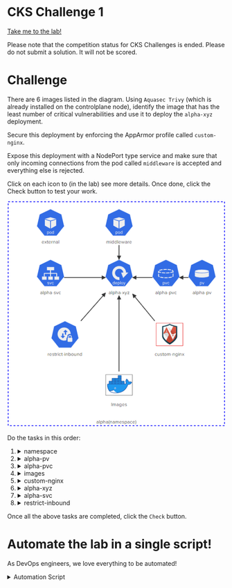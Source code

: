 # CKS Challenge 1

[Take me to the lab!](https://kodekloud.com/topic/lab-challenge-1/)

Please note that the competition status for CKS Challenges is ended. Please do not submit a solution. It will not be scored.

# Challenge

There are 6 images listed in the diagram. Using `Aquasec Trivy` (which is already installed on the controlplane node), identify the image that has the least number of critical vulnerabilities and use it to deploy the `alpha-xyz` deployment.

Secure this deployment by enforcing the AppArmor profile called `custom-nginx`.

Expose this deployment with a NodePort type service and make sure that only incoming connections from the pod called `middleware` is accepted and everything else is rejected.

Click on each icon to (in the lab) see more details. Once done, click the Check button to test your work.

![Diagram](../../images/challenge-1.png)

Do the tasks in this order:

1.  <details>
    <summary>namespace</summary>

    All the action is taking place in the `alpha` namespace

    ```
    kubectl config set-context --current --namespace alpha
    ```

1.  <details>
    <summary>alpha-pv</summary>

    * A persistentVolume called `alpha-pv` has already been created. Do not modify it. Inspect the parameters used to create it.

    ```bash
    kubectl describe pv alpha-pv
    ```

    Note `StorageClass`, `Access Modes`, `Capacity`, `VolumeMode`

    </details>

1.  <details>
    <summary>alpha-pvc</summary>

    * `alpha-pvc` should be bound to `alpha-pv`. Delete and Re-create it if necessary.

    ```
    kubectl get pvc alpha-pvc
    ```

    > Status is pending, i.e it wont bind.

    Delete the PVC and recreate it with values for storage class, access modes and capacity matching those of the PV

    ```yaml
    apiVersion: v1
    kind: PersistentVolumeClaim
    metadata:
    name: alpha-pvc
    namespace: alpha
    spec:
    accessModes:
    - ReadWriteMany
    resources:
        requests:
        storage: 1Gi
    storageClassName: local-storage
    volumeMode: Filesystem
    ```

    </details>

1.  <details>
    <summary>images</summary>

    * Permitted images are: `nginx:alpine`, `bitnami/nginx`, `nginx:1.13`, `nginx:1.17`, `nginx:1.16`and `nginx:1.14`. Use `trivy` to find the image with the least number of `CRITICAL` vulnerabilities.

    1. Inspect all images

        ```
        docker image ls
        ```

        Note there are additional images other than those stated

    1.  Loop over the images we want (by filtering out those we don't), and trivy them getting the imformation we need

        ```bash
        for i in $(docker image ls --format '{{.Repository}}:{{.Tag}}' | grep nginx | grep -v none)
        do
            echo -n "$i "
            trivy i -s CRITICAL $i | grep Total | awk '{print $2}'
        done
        ```

        >   nginx:alpine 0<br/>
            bitnami/nginx:latest 3<br/>
            nginx:latest 27<br/>
            nginx:1.17 43<br/>
            nginx:1.16 43<br/>
            nginx:1.14 64<br/>
            nginx:1.13 85

        We can see that `nginx:apline` has the least (zero) criticals, which is kind of as expected! We will use this image when we come to deploy the pod later.

    </details>


1.  <details>
    <summary>custom-nginx</summary>

    * Move the AppArmor profile `/root/usr.sbin.nginx` to `/etc/apparmor.d/usr.sbin.nginx` on the controlplane node
    * Load the AppArmor profile called `custom-nginx` and ensure it is enforced.

    <br/>

    1.  ```bash
        mv /root/usr.sbin.nginx /etc/apparmor.d/usr.sbin.nginx
        ```
    1.  ```bash
        apparmor_parser /etc/apparmor.d/usr.sbin.nginx
        ```

    </details>

1.  <details>
    <summary>alpha-xyz</summary>

    * Create a deployment called `alpha-xyz` that uses the image with the least 'CRITICAL' vulnerabilities? (Use the sample YAML file located at `/root/alpha-xyz.yaml` to create the deployment. Please make sure to use the same names and labels specified in this sample YAML file!)
    * Deployment has exactly `1` ready replica
    * `data-volume` is mounted at `/usr/share/nginx/html` on the pod
    * `alpha-xyz` deployment uses the `custom-nginx` apparmor profile (applied to container called `nginx`). Note that this task is revealed by clicking the arrow between `custom-nginx` and `alpha-xyz`

    <br/>

    Edit the given file `/root/alpha-xyz.yaml` and fill in the necessary properties. We need to use the PVC from step 3, the image determined in step 4 and the apparmor profile from step 5

    ```yaml
    apiVersion: apps/v1
    kind: Deployment
    metadata:
      creationTimestamp: null
      labels:
        app: alpha-xyz
      name: alpha-xyz
      namespace: alpha
    spec:
      replicas: 1
      selector:
        matchLabels:
          app: alpha-xyz
      strategy: {}
      template:
        metadata:
          annotations:
            container.apparmor.security.beta.kubernetes.io/nginx: localhost/custom-nginx
          labels:
            app: alpha-xyz
        spec:
          volumes:
          - name: data-volume
            persistentVolumeClaim:
              claimName: alpha-pvc
          containers:
          - image: nginx:alpine
            name: nginx
            volumeMounts:
            - name: data-volume
              mountPath: /usr/share/nginx/html
    ```

    ```bash
    kubectl apply -f /root/alpha-xyz.yaml
    ```

    </details>

1.  <details>
    <summary>alpha-svc</summary>

    * Expose the `alpha-xyz` as a `ClusterIP` type service called `alpha-svc`
    * `alpha-svc` should be exposed on `port: 80` and `targetPort: 80`

    <br/>

    ```bash
    kubectl expose deployment alpha-xyz --type ClusterIP --name alpha-svc --port 80 --target-port 80
    ```

1.  <details>
    <summary>restrict-inbound</summary>

    * Create a NetworkPolicy called `restrict-inbound` in the `alpha` namespace
    * Policy Type = `Ingress`
    * Inbound access only allowed from the pod called `middleware` with label `app=middleware`
    * Inbound access only allowed to TCP port 80 on pods matching the policy
    * Policy should be only applied on pods with label `app=alpha-xyz`. This task is revealed by clicking the arrow between `restrict-inbound` and `alpha-xyz`

    ```yaml
    apiVersion: networking.k8s.io/v1
    kind: NetworkPolicy
    metadata:
      name: restrict-inbound
      namespace: alpha
    spec:
      podSelector:
        matchLabels:
          app: alpha-xyz
      policyTypes:
        - Ingress
      ingress:
        - from:
            - podSelector:
                matchLabels:
                  app: middleware
          ports:
            - port: 80
    ```

    Apply this policy


Once all the above tasks are completed, click the `Check` button.

# Automate the lab in a single script!

As DevOps engineers, we love everything to be automated!

<details>
<summary>Automation Script</summary>

Paste this entire script to the lab terminal, sit back and enjoy!<br/>
When the script completes, you can press the `Check` button and the lab will be complete!


```bash
# CKS challenge 1
{
start_time=$(date '+%s')

# Set namespace
kubectl config set-context --current --namespace alpha

# Fix PVC
kubectl delete pvc alpha-pvc

cat <<EOF | kubectl create -f -
apiVersion: v1
kind: PersistentVolumeClaim
metadata:
  name: alpha-pvc
  namespace: alpha
spec:
  accessModes:
  - ReadWriteMany
  resources:
    requests:
      storage: 1Gi
  storageClassName: local-storage
  volumeMode: Filesystem
EOF

kubectl wait --for=jsonpath='{.status.phase}'=Bound pvc/alpha-pvc --timeout=30s

# Find image with least vulnerabilites
img=''
vuln=10000

for i in $(docker image ls --format '{{.Repository}}:{{.Tag}}' | grep nginx | grep -v none)
do
    crit=$(trivy i -s CRITICAL $i | grep Total | awk '{print $2}')
    [ $crit -lt $vuln ] && vuln=$crit && img=$i
done

# Set up apparmor
mv /root/usr.sbin.nginx /etc/apparmor.d/usr.sbin.nginx
apparmor_parser /etc/apparmor.d/usr.sbin.nginx

# Create deployment with selcted image

cat << EOF | kubectl create -f -
apiVersion: apps/v1
kind: Deployment
metadata:
  creationTimestamp: null
  labels:
    app: alpha-xyz
  name: alpha-xyz
  namespace: alpha
spec:
  replicas: 1
  selector:
    matchLabels:
      app: alpha-xyz
  strategy: {}
  template:
    metadata:
      annotations:
        container.apparmor.security.beta.kubernetes.io/nginx: localhost/custom-nginx
      labels:
        app: alpha-xyz
    spec:
      volumes:
      - name: data-volume
        persistentVolumeClaim:
          claimName: alpha-pvc
      containers:
      - image: $img
        name: nginx
        volumeMounts:
        - name: data-volume
          mountPath: /usr/share/nginx/html
EOF

kubectl wait deployment -n alpha alpha-xyz --for condition=Available=True --timeout=30s

# Expose deployment
kubectl expose deployment alpha-xyz --type ClusterIP --name alpha-svc --port 80 --target-port 80

cat << EOF | kubectl create -f -

apiVersion: networking.k8s.io/v1
kind: NetworkPolicy
metadata:
  name: restrict-inbound
  namespace: alpha
spec:
  podSelector:
    matchLabels:
      app: alpha-xyz
  policyTypes:
    - Ingress
  ingress:
    - from:
        - podSelector:
            matchLabels:
              app: middleware
      ports:
        - port: 80
EOF

end_time=$(date '+%s')
duration=$(( end_time - start_time ))
echo "Complete in ${duration}s"

}
```

</details>